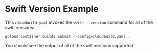 # Swift Version Example

This `cloudbuild.yaml` invokes  the `swift --version` command for all of the swift versions:
```
gcloud container builds submit --config=cloudbuild.yaml .
```
You should see the output of all of the swift versions supported.
